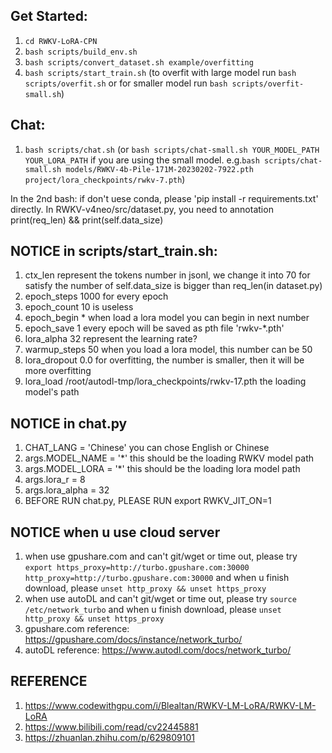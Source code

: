 ## Get Started:
1. `cd RWKV-LoRA-CPN`
2. `bash scripts/build_env.sh`
3. `bash scripts/convert_dataset.sh example/overfitting`
4. `bash scripts/start_train.sh` (to overfit with large model run `bash scripts/overfit.sh` or for smaller model run `bash scripts/overfit-small.sh`)


## Chat:
1. `bash scripts/chat.sh` (or `bash scripts/chat-small.sh YOUR_MODEL_PATH YOUR_LORA_PATH` if you are using the small model. e.g.`bash scripts/chat-small.sh models/RWKV-4b-Pile-171M-20230202-7922.pth project/lora_checkpoints/rwkv-7.pth`)

In the 2nd bash: if don't uese conda, please 'pip install -r requirements.txt' directly.
In RWKV-v4neo/src/dataset.py, you need to annotation print(req_len) && print(self.data_size)


## NOTICE in scripts/start_train.sh: 
1. ctx_len represent the tokens number in jsonl, we change it into 70 for satisfy the number of self.data_size is bigger than req_len(in dataset.py)
2. epoch_steps 1000 for every epoch
3. epoch_count 10 is useless
4. epoch_begin * when load a lora model you can begin in next number
5. epoch_save 1 every epoch will be saved as pth file 'rwkv-*.pth'
6. lora_alpha 32 represent the learning rate?
7. warmup_steps 50 when you load a lora model, this number can be 50 
8. lora_dropout 0.0 for overfitting, the number is smaller, then it will be more overfitting
9. lora_load /root/autodl-tmp/lora_checkpoints/rwkv-17.pth the loading model's path

## NOTICE in chat.py
1. CHAT_LANG = 'Chinese' you can chose English or Chinese
2. args.MODEL_NAME = '*'  this should be the loading RWKV model path
3. args.MODEL_LORA = '*'  this should be the loading lora model path
4. args.lora_r = 8
5. args.lora_alpha = 32
6. BEFORE RUN chat.py, PLEASE RUN export RWKV_JIT_ON=1 

## NOTICE when u use cloud server
1. when use gpushare.com and can't git/wget or time out, please try `export https_proxy=http://turbo.gpushare.com:30000 http_proxy=http://turbo.gpushare.com:30000` and when u finish download, please `unset http_proxy && unset https_proxy`
2. when use autoDL and can't git/wget or time out, please try `source /etc/network_turbo` and when u finish download, please `unset http_proxy && unset https_proxy`
3. gpushare.com reference: https://gpushare.com/docs/instance/network_turbo/
4. autoDL reference: https://www.autodl.com/docs/network_turbo/

## REFERENCE
1. https://www.codewithgpu.com/i/Blealtan/RWKV-LM-LoRA/RWKV-LM-LoRA
2. https://www.bilibili.com/read/cv22445881
3. https://zhuanlan.zhihu.com/p/629809101